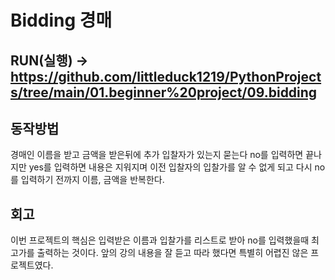 # Bidding 경매

## RUN(실행) -> https://github.com/littleduck1219/PythonProjects/tree/main/01.beginner%20project/09.bidding
## 동작방법

경매인 이름을 받고 금액을 받은뒤에 추가 입찰자가 있는지 묻는다 no를 입력하면 끝나지만 yes를 입력하면 내용은 지워지며 이전 입찰자의 입찰가를 알 수 없게 되고
다시 no를 입력하기 전까지 이름, 금액을 반복한다.

## 회고

이번 프로젝트의 핵심은 입력받은 이름과 입찰가를 리스트로 받아 no를 입력했을때 최고가를 출력하는 것이다.
앞의 강의 내용을 잘 듣고 따라 했다면 특별히 어렵진 않은 프로젝트였다.